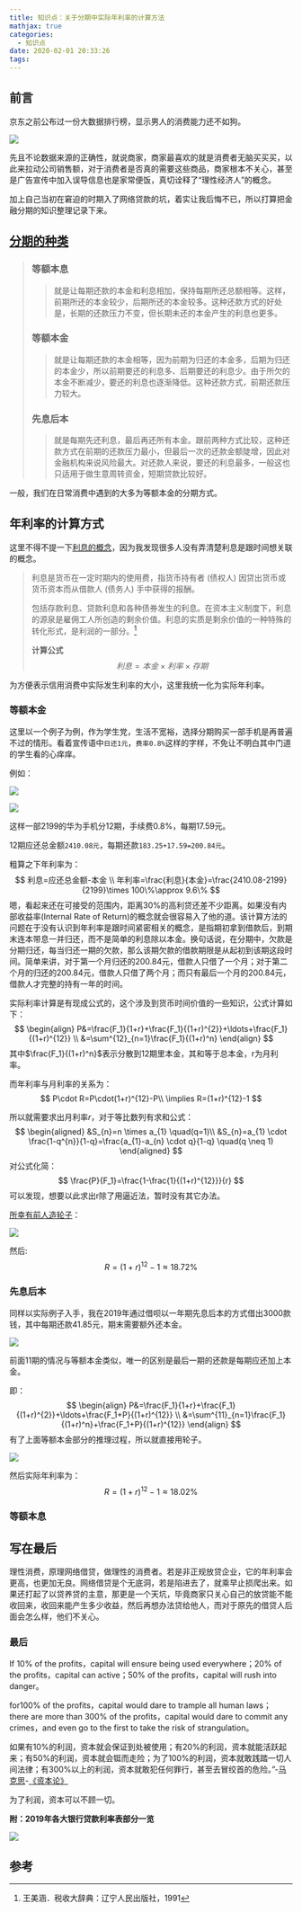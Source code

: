 ```yaml
---
title: 知识点：关于分期中实际年利率的计算方法
mathjax: true
categories:
  - 知识点
date: 2020-02-01 20:33:26
tags:
---
```


## 前言

京东之前公布过一份大数据排行榜，显示男人的消费能力还不如狗。

![](https://raw.githubusercontent.com/a347807131/ms/master/images/20200201204212.png)

先且不论数据来源的正确性，就说商家，商家最喜欢的就是消费者无脑买买买，以此来拉动公司销售额，对于消费者是否真的需要这些商品，商家根本不关心，甚至是广告宣传中加入误导信息也是家常便饭，真切诠释了“理性经济人”的概念。

加上自己当初在窘迫的时期入了网络贷款的坑，着实让我后悔不已，所以打算把金融分期的知识整理记录下来。

## [分期的种类](https://zhidao.baidu.com/question/937301741337321652.html )

> ### 等额本息
>
> > 就是让每期还款的本金和利息相加，保持每期所还总额相等。这样，前期所还的本金较少，后期所还的本金较多。这种还款方式的好处是，长期的还款压力不变，但长期未还的本金产生的利息也更多。
>
> ### 等额本金
>
> > 就是让每期还款的本金相等，因为前期为归还的本金多，后期为归还的本金少，所以前期要还的利息多、后期要还的利息少。由于所欠的本金不断减少，要还的利息也逐渐降低。这种还款方式，前期还款压力较大。
>
> ### 先息后本
>
> > 就是每期先还利息，最后再还所有本金。跟前两种方式比较，这种还款方式在前期的还款压力最小，但最后一次的还款金额陡增，因此对金融机构来说风险最大。对还款人来说，要还的利息最多，一般这也只适用于做生意周转资金，短期贷款比较好。

一般，我们在日常消费中遇到的大多为等额本金的分期方式。

## 年利率的计算方式

这里不得不提一下[利息的概念](https://baike.baidu.com/item/%E5%B9%B4%E5%88%A9%E7%8E%87/8247785?fr=aladdin)，因为我发现很多人没有弄清楚利息是跟时间想关联的概念。

> 利息是货币在一定时期内的使用费，指货币持有者 (债权人) 因贷出货币或货币资本而从借款人 (债务人) 手中获得的报酬。
>
> 包括存款利息、贷款利息和各种债券发生的利息。在资本主义制度下，利息的源泉是雇佣工人所创造的剩余价值。利息的实质是剩余价值的一种特殊的转化形式，是利润的一部分。[^1]
>
> **计算公式**
> $$
> 利息=本金\times 利率 \times 存期
> $$

为方便表示信用消费中实际发生利率的大小，这里我统一化为实际年利率。

### 等额本金

这里以一个例子为例，作为学生党，生活不宽裕，选择分期购买一部手机是再普遍不过的情形。看着宣传语中`日还1元`，`费率0.8%`这样的字样，不免让不明白其中门道的学生看的心痒痒。

例如：

![](https://raw.githubusercontent.com/a347807131/ms/master/images/20200201221735.png)

![](https://raw.githubusercontent.com/a347807131/ms/master/images/20200201222649.png)

这样一部2199的华为手机分12期，手续费0.8%，每期17.59元。

12期应还总金额`2410.08元`，每期还款`183.25+17.59=200.84元`。

粗算之下年利率为：
$$
利息=应还总金额-本金 \\
年利率=\frac{利息}{本金}=\frac{2410.08-2199}{2199}\times 100\%\approx 9.6\%
$$
嗯，看起来还在可接受的范围内，距离30%的高利贷还差不少距离。如果没有内部收益率(Internal Rate of  Return)的概念就会很容易入了他的道。该计算方法的问题在于没有认识到年利率是跟时间紧密相关的概念，是指期初拿到借款后，到期末连本带息一并归还，而不是简单的利息除以本金。换句话说，在分期中，欠款是分期归还，每当归还一期的欠款，那么该期欠款的借款期限是从起初到该期这段时间。简单来讲，对于第一个月归还的200.84元，借款人只借了一个月；对于第二个月的归还的200.84元，借款人只借了两个月；而只有最后一个月的200.84元，借款人才完整的持有一年的时间。

实际利率计算是有现成公式的，这个涉及到货币时间价值的一些知识，公式计算如下：
$$
\begin{align}
P&=\frac{F_1}{1+r}+\frac{F_1}{(1+r)^{2}}+\ldots+\frac{F_1}{(1+r)^{12}} \\
&=\sum^{12}_{n=1}\frac{F_1}{(1+r)^n}
\end{align}
$$
其中$\frac{F_1}{(1+r)^n}$表示分散到12期里本金，其和等于总本金，r为月利率。

而年利率与月利率的关系为：
$$
P\cdot R=P\cdot(1+r)^{12}-P\\
\implies R=(1+r)^{12}-1
$$


所以就需要求出月利率$r$，对于等比数列有求和公式：
$$
\begin{aligned}
&S_{n}=n \times a_{1} \quad(q=1)\\
&S_{n}=a_{1} \cdot \frac{1-q^{n}}{1-q}=\frac{a_{1}-a_{n} \cdot q}{1-q} \quad(q \neq 1)
\end{aligned}
$$
对公式化简：
$$
\frac{P}{F_1}=\frac{1-\frac{1}{(1+r)^{12}}}{r}
$$
可以发现，想要以此求出r除了用逼近法，暂时没有其它办法。

[所幸有前人造轮子](https://www.iguuu.com/app/irr)：

![](https://raw.githubusercontent.com/a347807131/ms/master/images/20200201232701.png)

然后:
$$
R=(1+r)^{12}-1\approx18.72\%
$$

### 先息后本

同样以实际例子入手，我在2019年通过借呗以一年期先息后本的方式借出3000款钱，其中每期还款41.85元，期末需要额外还本金。

![](https://raw.githubusercontent.com/a347807131/ms/master/images/20200202000659.png)

前面11期的情况与等额本金类似，唯一的区别是最后一期的还款是每期应还加上本金。

即：
$$
\begin{align}
P&=\frac{F_1}{1+r}+\frac{F_1}{(1+r)^{2}}+\ldots+\frac{F_1+P}{(1+r)^{12}} \\
&=\sum^{11}_{n=1}\frac{F_1}{(1+r)^n}+\frac{F_1+P}{(1+r)^{12}}
\end{align}
$$
有了上面等额本金部分的推理过程，所以就直接用轮子。

![](https://raw.githubusercontent.com/a347807131/ms/master/images/20200201235710.png)

然后实际年利率为：
$$
R=(1+r)^{12}-1\approx18.02\%
$$

### 等额本息

## 写在最后

理性消费，原理网络借贷，做理性的消费者。若是非正规放贷企业，它的年利率会更高，也更加无良。网络借贷是个无底洞，若是陷进去了，就乘早止损爬出来。如果还打起了以贷养贷的主意，那更是一个天坑，毕竟商家只关心自己的放贷能不能收回来，收回来能产生多少收益，然后再想办法贷给他人，而对于原先的借贷人后面会怎么样，他们不关心。

### 最后

If 10% of the profits，capital will ensure being used everywhere；20% of the profits，capital can active；50% of the profits，capital will rush into danger。

for100% of the profits，capital would dare to trample all human laws； there are more than 300% of the profits，capital would dare to commit any crimes，and even go to the first to take the risk of strangulation。

如果有10%的利润，资本就会保证到处被使用；有20%的利润，资本就能活跃起来；有50%的利润，资本就会铤而走险；为了100%的利润，资本就敢践踏一切人间法律；有300%以上的利润，资本就敢犯任何罪行，甚至去冒绞首的危险。”-[马克思](https://www.baidu.com/s?wd=马克思&tn=SE_PcZhidaonwhc_ngpagmjz&rsv_dl=gh_pc_zhidao)-[《资本论》](https://www.baidu.com/s?wd=《资本论》&tn=SE_PcZhidaonwhc_ngpagmjz&rsv_dl=gh_pc_zhidao)

为了利润，资本可以不顾一切。

**附：2019年各大银行贷款利率表部分一览**

![](https://raw.githubusercontent.com/a347807131/ms/master/images/20200202001331.png)

## 参考

[1]:https://www.cnblogs.com/Yang-Sen/p/11227108.html	"用数据分析计算分期消费利率"


[^1]: 王美涵．税收大辞典：辽宁人民出版社，1991
